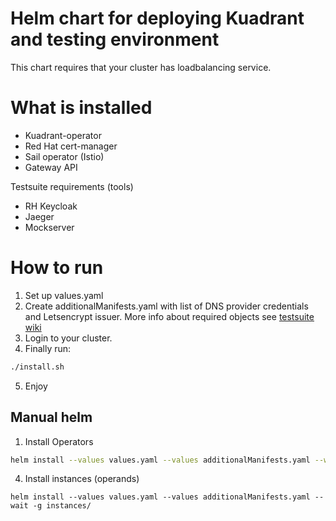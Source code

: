 # Helm chart for deploying Kuadrant and testing environment

This chart requires that your cluster has loadbalancing service.

# What is installed

- Kuadrant-operator
- Red Hat cert-manager
- Sail operator (Istio)
- Gateway API

Testsuite requirements (tools)
- RH Keycloak
- Jaeger
- Mockserver

# How to run

1. Set up values.yaml
2. Create additionalManifests.yaml with list of DNS provider credentials and Letsencrypt issuer. More info about required objects see [testsuite wiki](https://github.com/Kuadrant/testsuite/wiki/Guide-to-prepare-Openshift-cluster-to-run-testsuite)
3. Login to your cluster.
4. Finally run:
```sh
./install.sh
```
5. Enjoy

## Manual helm

1. Install Operators
```sh
helm install --values values.yaml --values additionalManifests.yaml --wait -g operators/
```
4. Install instances (operands)
```
helm install --values values.yaml --values additionalManifests.yaml --wait -g instances/

